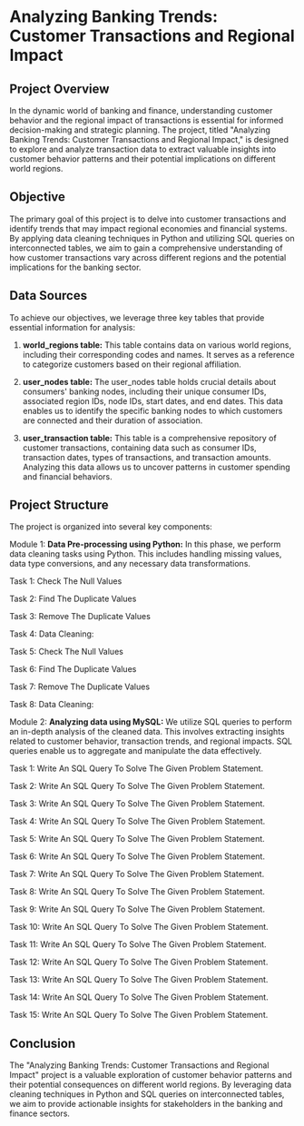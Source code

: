 # Analyzing Banking Trends: Customer Transactions and Regional Impact

## Project Overview

In the dynamic world of banking and finance, understanding customer behavior and the regional impact of transactions is essential for informed decision-making and strategic planning. The project, titled "Analyzing Banking Trends: Customer Transactions and Regional Impact," is designed to explore and analyze transaction data to extract valuable insights into customer behavior patterns and their potential implications on different world regions.

## Objective

The primary goal of this project is to delve into customer transactions and identify trends that may impact regional economies and financial systems. By applying data cleaning techniques in Python and utilizing SQL queries on interconnected tables, we aim to gain a comprehensive understanding of how customer transactions vary across different regions and the potential implications for the banking sector.

## Data Sources

To achieve our objectives, we leverage three key tables that provide essential information for analysis:

1. **world_regions table:** This table contains data on various world regions, including their corresponding codes and names. It serves as a reference to categorize customers based on their regional affiliation.

2. **user_nodes table:** The user_nodes table holds crucial details about consumers' banking nodes, including their unique consumer IDs, associated region IDs, node IDs, start dates, and end dates. This data enables us to identify the specific banking nodes to which customers are connected and their duration of association.

3. **user_transaction table:** This table is a comprehensive repository of customer transactions, containing data such as consumer IDs, transaction dates, types of transactions, and transaction amounts. Analyzing this data allows us to uncover patterns in customer spending and financial behaviors.

## Project Structure

The project is organized into several key components:

Module 1: **Data Pre-processing using Python:** In this phase, we perform data cleaning tasks using Python. This includes handling missing values, data type conversions, and any necessary data transformations.

Task 1: Check The Null Values

Task 2: Find The Duplicate Values

Task 3: Remove The Duplicate Values

Task 4: Data Cleaning:

Task 5: Check The Null Values

Task 6: Find The Duplicate Values

Task 7: Remove The Duplicate Values

Task 8: Data Cleaning:

Module 2: **Analyzing data using MySQL:** We utilize SQL queries to perform an in-depth analysis of the cleaned data. This involves extracting insights related to customer behavior, transaction trends, and regional impacts. SQL queries enable us to aggregate and manipulate the data effectively.

Task 1: Write An SQL Query To Solve The Given Problem Statement.

Task 2: Write An SQL Query To Solve The Given Problem Statement.

Task 3: Write An SQL Query To Solve The Given Problem Statement.

Task 4: Write An SQL Query To Solve The Given Problem Statement.

Task 5: Write An SQL Query To Solve The Given Problem Statement.

Task 6: Write An SQL Query To Solve The Given Problem Statement.

Task 7: Write An SQL Query To Solve The Given Problem Statement.

Task 8: Write An SQL Query To Solve The Given Problem Statement.

Task 9: Write An SQL Query To Solve The Given Problem Statement.

Task 10: Write An SQL Query To Solve The Given Problem Statement.

Task 11: Write An SQL Query To Solve The Given Problem Statement.

Task 12: Write An SQL Query To Solve The Given Problem Statement.

Task 13: Write An SQL Query To Solve The Given Problem Statement.

Task 14: Write An SQL Query To Solve The Given Problem Statement.

Task 15: Write An SQL Query To Solve The Given Problem Statement.

## Conclusion

The "Analyzing Banking Trends: Customer Transactions and Regional Impact" project is a valuable exploration of customer behavior patterns and their potential consequences on different world regions. By leveraging data cleaning techniques in Python and SQL queries on interconnected tables, we aim to provide actionable insights for stakeholders in the banking and finance sectors.
